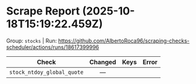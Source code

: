 # Scrape Report (2025-10-18T15:19:22.459Z)

Group: `stocks`  |  Run: https://github.com/AlbertoRoca96/scraping-checks-scheduler/actions/runs/18617399996

| Check | Changed | Keys | Error |
|---|:---:|:--|:--|
| `stock_ntdoy_global_quote` | — |  |  |
